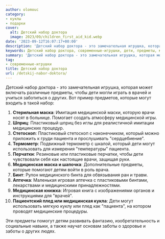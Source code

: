 ```yaml
---
author: olomouc
category:
- куклы
- подарки
cover:
  alt: Детский набор доктора
  image: 2023/09/children_first_aid_kid.webp
date: '2023-09-12T16:07:17+00:00'
description: 'Детский набор доктора - это замечательная игрушка, которая может включать различные предметы, чтобы дети могли играть в врачей и учиться заботиться о...'
keywords: Детский набор доктора, современные-игрушки, дети, предметы, могут, пациента, медицинская, набор, врачей, других, которые, маска, медицинской, врачи, шприц, пластиковый, стетоскоп
summary: 'Детский набор доктора - это замечательная игрушка, которая может включать различные предметы, чтобы дети могли играть в врачей и учиться заботиться о...'
tag:
- современные-игрушки
title: Детский набор доктора
url: /detskij-nabor-doktora/
---
```


Детский набор доктора \- это замечательная игрушка, которая может включать различные предметы, чтобы дети могли играть в врачей и учиться заботиться о других. Вот пример предметов, которые могут входить в такой набор:

1. **Стерильная маска**: Имитация медицинской маски, которую врачи носят в больнице. Помогает создать атмосферу медицинской игры.
1. **Шприц**: Пластиковый шприц без иглы для реалистичной имитации медицинских процедур.
1. **Стетоскоп**: Пластиковый стетоскоп с наконечником, который можно приложить к груди пациента и прослушивать "сердцебиение".
1. **Термометр**: Подвижный термометр с шкалой, который дети могут использовать для измерения "температуры" пациента.
1. **Перчатки**: Резиновые или пластиковые перчатки, чтобы дети чувствовали себя как настоящие врачи, защищая руки.
1. **Медицинская маска и шапочка**: Дополнительные предметы, которые помогают детям войти в роль врача.
1. **Бинт**: Рулон медицинского бинта для обвязывания ран и травм.
1. **Аптечка**: Маленькая игровая аптечка с пластиковыми бинтами, лекарствами и медицинскими принадлежностями.
1. **Медицинская книжка**: Игровая книга с изображениями органов и инструкциями для "врачей".
1. **Пациентский плед или медицинская кукла**: Дети могут использовать мягкую куклу или плед как "пациента", на котором проводят медицинские процедуры.

Эти предметы помогут детям развивать фантазию, изобретательность и социальные навыки, а также научат основам заботы о здоровье и заботы о других людях.